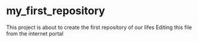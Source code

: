 # my_first_repository
This project is about to create the first repository of our lifes
Editing this file from the internet portal 
